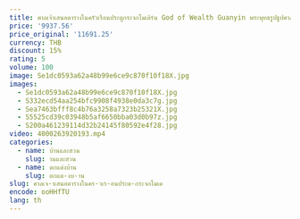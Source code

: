 ```yaml
---
title: ศาลเจ้าเสนอตารางในครัวเรือนประตูกระจกโมเดิร์น God of Wealth Guanyin พระพุทธรูปธูปศาล
price: '9937.56'
price_original: '11691.25'
currency: THB
discount: 15%
rating: 5
volume: 100
image: Se1dc0593a62a48b99e6ce9c870f10f18X.jpg
images:
  - Se1dc0593a62a48b99e6ce9c870f10f18X.jpg
  - S332ecd54aa254bfc9908f4938e0da3c7g.jpg
  - Sea7463bfff8c4b76a3258a7323b25321X.jpg
  - S5525cd39c03948b5af6650bba03d0b97z.jpg
  - S200a461239114d32b24145f80592e4f28.jpg
video: 4000263920193.mp4
categories:
  - name: บ้านและสวน
    slug: านและสวน
  - name: ตกแต่งบ้าน
    slug: ตกแต-งบ-าน
slug: ศาลเจ-าเสนอตารางในคร-วเร-อนประต-กระจกโมเด
encode: ooHHfTU
lang: th
---
```

  